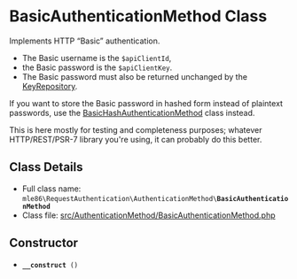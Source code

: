 # BasicAuthenticationMethod Class

Implements HTTP “Basic” authentication.

 - The Basic username is the `$apiClientId`,
 - the Basic password is the `$apiClientKey`.
 - The Basic password must also be returned unchanged by the [KeyRepository].

If you want to store the Basic password in hashed form instead of plaintext passwords,
use the [BasicHashAuthenticationMethod] class instead.

This is here mostly for testing and completeness purposes;
whatever HTTP/REST/PSR-7 library you're using,
it can probably do this better.

[Exceptions]: Exceptions.md
[KeyRepository]: Class_KeyRepository.md
[AuthenticationMethod]: Class_AuthenticationMethod.md
[BasicHashAuthenticationMethod]: Class_BasicHashAuthenticationMethod.md
[RequestAuthenticator]: Class_RequestAuthenticator.md
[RequestVerifier]: Class_RequestVerifier.md
[RequestInfo]: Class_RequestInfo.md


## Class Details

* Full class name: <code>mle86\\RequestAuthentication\\AuthenticationMethod\\<b>BasicAuthenticationMethod</b></code>
* Class file: [src/AuthenticationMethod/BasicAuthenticationMethod.php](../src/AuthenticationMethod/BasicAuthenticationMethod.php)


## Constructor

* <code><b>\_\_construct</b> ()</code>

